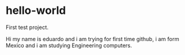 # hello-world
First test project.

Hi my name is eduardo and i am trying for first time github, i am form Mexico and i am studying Engineering computers.
